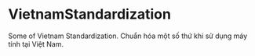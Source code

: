 # VietnamStandardization
Some of Vietnam Standardization. Chuẩn hóa một số thứ khi sử dụng máy tính tại Việt Nam.
